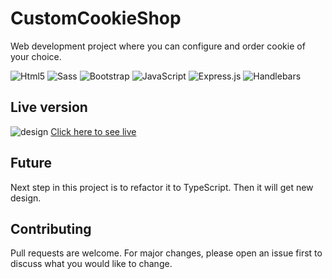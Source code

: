 # CustomCookieShop
 Web development project where you can configure and order cookie of your choice.

![Html5](https://img.shields.io/badge/HTML5-E34F26?style=for-the-badge&logo=html5&logoColor=white)
![Sass](https://img.shields.io/badge/Sass-CC6699?style=for-the-badge&logo=sass&logoColor=white)
![Bootstrap](https://img.shields.io/badge/Bootstrap-563D7C?style=for-the-badge&logo=bootstrap&logoColor=white)
![JavaScript](https://img.shields.io/badge/javascript-%23323330.svg?style=for-the-badge&logo=javascript&logoColor=%23F7DF1E)
![Express.js](https://img.shields.io/badge/express.js-%23404d59.svg?style=for-the-badge&logo=express&logoColor=%2361DAFB)
![Handlebars](https://img.shields.io/badge/Handlebars.js-f0772b?style=for-the-badge&logo=handlebarsdotjs&logoColor=black)

## Live version
![design](https://i.ibb.co/fSMcjMK/Screenshot-2022-11-08-231152.png)
[Click here to see live](https://customCookieMaker.cloudyaa5.repl.co)




## Future

Next step in this project is to refactor it to TypeScript.
Then it will get new design.

## Contributing
Pull requests are welcome. For major changes, please open an issue first to discuss what you would like to change.


